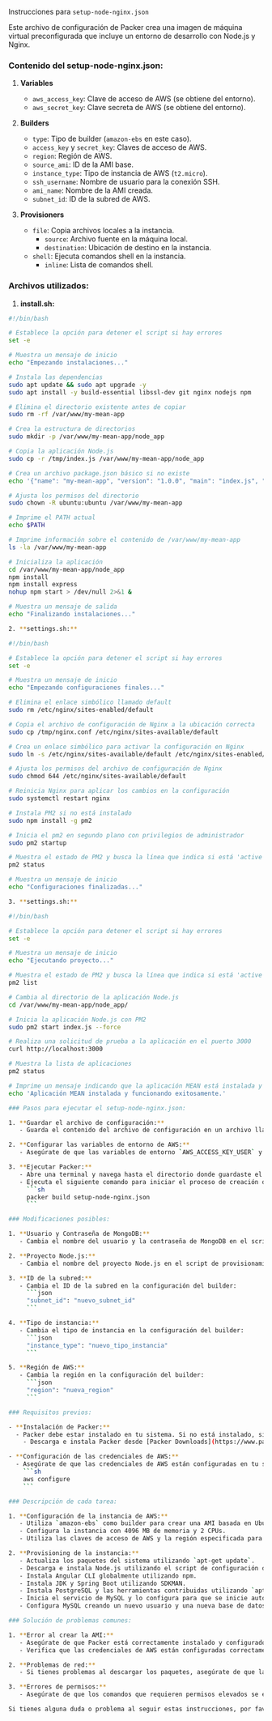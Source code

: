 Instrucciones para `setup-node-nginx.json`

Este archivo de configuración de Packer crea una imagen de máquina virtual preconfigurada que incluye un entorno de desarrollo con Node.js y Nginx.

### Contenido del setup-node-nginx.json:

1. **Variables**
   - `aws_access_key`: Clave de acceso de AWS (se obtiene del entorno).
   - `aws_secret_key`: Clave secreta de AWS (se obtiene del entorno).

2. **Builders**
   - `type`: Tipo de builder (`amazon-ebs` en este caso).
   - `access_key` y `secret_key`: Claves de acceso de AWS.
   - `region`: Región de AWS.
   - `source_ami`: ID de la AMI base.
   - `instance_type`: Tipo de instancia de AWS (`t2.micro`).
   - `ssh_username`: Nombre de usuario para la conexión SSH.
   - `ami_name`: Nombre de la AMI creada.
   - `subnet_id`: ID de la subred de AWS.

3. **Provisioners**
   - `file`: Copia archivos locales a la instancia.
     - `source`: Archivo fuente en la máquina local.
     - `destination`: Ubicación de destino en la instancia.
   - `shell`: Ejecuta comandos shell en la instancia.
     - `inline`: Lista de comandos shell.

### Archivos utilizados:

1. **install.sh:**

```sh
#!/bin/bash

# Establece la opción para detener el script si hay errores
set -e

# Muestra un mensaje de inicio
echo "Empezando instalaciones..."

# Instala las dependencias
sudo apt update && sudo apt upgrade -y
sudo apt install -y build-essential libssl-dev git nginx nodejs npm

# Elimina el directorio existente antes de copiar
sudo rm -rf /var/www/my-mean-app

# Crea la estructura de directorios
sudo mkdir -p /var/www/my-mean-app/node_app

# Copia la aplicación Node.js
sudo cp -r /tmp/index.js /var/www/my-mean-app/node_app

# Crea un archivo package.json básico si no existe
echo '{"name": "my-mean-app", "version": "1.0.0", "main": "index.js", "scripts": {"start": "node index.js"}}' | sudo tee /var/www/my-mean-app/node_app/package.json

# Ajusta los permisos del directorio
sudo chown -R ubuntu:ubuntu /var/www/my-mean-app

# Imprime el PATH actual
echo $PATH

# Imprime información sobre el contenido de /var/www/my-mean-app
ls -la /var/www/my-mean-app

# Inicializa la aplicación
cd /var/www/my-mean-app/node_app
npm install
npm install express
nohup npm start > /dev/null 2>&1 &

# Muestra un mensaje de salida
echo "Finalizando instalaciones..."

2. **settings.sh:**

#!/bin/bash

# Establece la opción para detener el script si hay errores
set -e

# Muestra un mensaje de inicio
echo "Empezando configuraciones finales..."

# Elimina el enlace simbólico llamado default
sudo rm /etc/nginx/sites-enabled/default

# Copia el archivo de configuración de Nginx a la ubicación correcta
sudo cp /tmp/nginx.conf /etc/nginx/sites-available/default

# Crea un enlace simbólico para activar la configuración en Nginx
sudo ln -s /etc/nginx/sites-available/default /etc/nginx/sites-enabled/default 

# Ajusta los permisos del archivo de configuración de Nginx
sudo chmod 644 /etc/nginx/sites-available/default

# Reinicia Nginx para aplicar los cambios en la configuración
sudo systemctl restart nginx

# Instala PM2 si no está instalado
sudo npm install -g pm2

# Inicia el pm2 en segundo plano con privilegios de administrador
sudo pm2 startup

# Muestra el estado de PM2 y busca la línea que indica si está 'active (running)'
pm2 status

# Muestra un mensaje de inicio
echo "Configuraciones finalizadas..."

3. **settings.sh:**

#!/bin/bash

# Establece la opción para detener el script si hay errores
set -e

# Muestra un mensaje de inicio
echo "Ejecutando proyecto..."

# Muestra el estado de PM2 y busca la línea que indica si está 'active (running)'
pm2 list

# Cambia al directorio de la aplicación Node.js
cd /var/www/my-mean-app/node_app/

# Inicia la aplicación Node.js con PM2
sudo pm2 start index.js --force

# Realiza una solicitud de prueba a la aplicación en el puerto 3000
curl http://localhost:3000

# Muestra la lista de aplicaciones
pm2 status

# Imprime un mensaje indicando que la aplicación MEAN está instalada y funcionando correctamente
echo 'Aplicación MEAN instalada y funcionando exitosamente.'

### Pasos para ejecutar el setup-node-nginx.json:

1. **Guardar el archivo de configuración:**
   - Guarda el contenido del archivo de configuración en un archivo llamado `setup-node-nginx.json`.

2. **Configurar las variables de entorno de AWS:**
   - Asegúrate de que las variables de entorno `AWS_ACCESS_KEY_USER` y `AWS_SECRET_KEY_USER` estén configuradas en tu terminal.

3. **Ejecutar Packer:**
   - Abre una terminal y navega hasta el directorio donde guardaste el archivo.
   - Ejecuta el siguiente comando para iniciar el proceso de creación de la imagen:
     ```sh
     packer build setup-node-nginx.json
     ```

### Modificaciones posibles:

1. **Usuario y Contraseña de MongoDB:**
   - Cambia el nombre del usuario y la contraseña de MongoDB en el script de provisionamiento.

2. **Proyecto Node.js:**
   - Cambia el nombre del proyecto Node.js en el script de provisionamiento.

3. **ID de la subred:**
   - Cambia el ID de la subred en la configuración del builder:
     ```json
     "subnet_id": "nuevo_subnet_id"
     ```

4. **Tipo de instancia:**
   - Cambia el tipo de instancia en la configuración del builder:
     ```json
     "instance_type": "nuevo_tipo_instancia"
     ```

5. **Región de AWS:**
   - Cambia la región en la configuración del builder:
     ```json
     "region": "nueva_region"
     ```

### Requisitos previos:

- **Instalación de Packer:**
  - Packer debe estar instalado en tu sistema. Si no está instalado, sigue estas instrucciones para instalarlo:
    - Descarga e instala Packer desde [Packer Downloads](https://www.packer.io/downloads).

- **Configuración de las credenciales de AWS:**
  - Asegúrate de que las credenciales de AWS están configuradas en tu sistema. Puedes configurarlas utilizando el AWS CLI:
    ```sh
    aws configure
    ```

### Descripción de cada tarea:

1. **Configuración de la instancia de AWS:**
   - Utiliza `amazon-ebs` como builder para crear una AMI basada en Ubuntu 18.04.
   - Configura la instancia con 4096 MB de memoria y 2 CPUs.
   - Utiliza las claves de acceso de AWS y la región especificada para crear la AMI.

2. **Provisioning de la instancia:**
   - Actualiza los paquetes del sistema utilizando `apt-get update`.
   - Descarga e instala Node.js utilizando el script de configuración de NodeSource.
   - Instala Angular CLI globalmente utilizando npm.
   - Instala JDK y Spring Boot utilizando SDKMAN.
   - Instala PostgreSQL y las herramientas contribuidas utilizando `apt-get install`.
   - Inicia el servicio de MySQL y lo configura para que se inicie automáticamente al arrancar el sistema.
   - Configura MySQL creando un nuevo usuario y una nueva base de datos, y otorgando los permisos necesarios.

### Solución de problemas comunes:

1. **Error al crear la AMI:**
   - Asegúrate de que Packer está correctamente instalado y configurado en tu sistema.
   - Verifica que las credenciales de AWS están configuradas correctamente.

2. **Problemas de red:**
   - Si tienes problemas al descargar los paquetes, asegúrate de que la conexión a Internet esté funcionando y no haya restricciones de red.

3. **Errores de permisos:**
   - Asegúrate de que los comandos que requieren permisos elevados se ejecuten con `sudo` en el script de provisionamiento.

Si tienes alguna duda o problema al seguir estas instrucciones, por favor, contacta con el soporte técnico de tu institución para obtener ayuda adicional.
